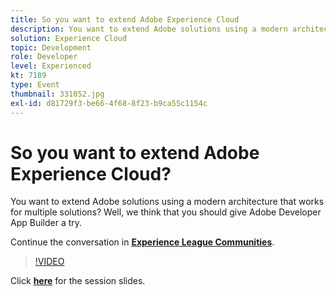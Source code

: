 ```yaml
---
title: So you want to extend Adobe Experience Cloud
description: You want to extend Adobe solutions using a modern architecture that works for multiple solutions? Well, we think that you should give Adobe Developer App Builder a try. This session was delivered as part of Adobe Developers Live Content event.
solution: Experience Cloud
topic: Development
role: Developer
level: Experienced
kt: 7189
type: Event
thumbnail: 331852.jpg
exl-id: d81729f3-be66-4f68-8f23-b9ca55c1154c
---
```

# So you want to extend Adobe Experience Cloud?

You want to extend Adobe solutions using a modern architecture that works for multiple solutions? Well, we think that you should give Adobe Developer App Builder a try.

Continue the conversation in **[Experience League Communities](https://adobe.ly/36Yd3v6)**.

>[!VIDEO](https://video.tv.adobe.com/v/331852/?quality=12&learn=on&hidetitle=true)

Click **[here](/help/adobe-developers-live/assets/extend-experience-cloud.pdf)** for the session slides.
